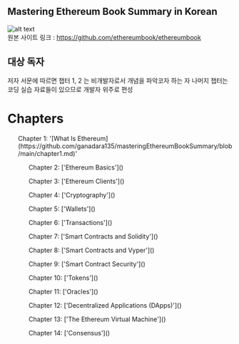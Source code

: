 ## Mastering Ethereum Book Summary in Korean <br>
![alt text](https://github.com/ethereumbook/ethereumbook/blob/develop/images/cover_thumb.png "책 표지")  <br>
원본 사이트 링크 : https://github.com/ethereumbook/ethereumbook

## 대상 독자
저자 서문에 따르면 챕터 1, 2 는 비개발자로서 개념을 파악코자 하는 자
나머지 챕터는 코딩 실습 자료들이 있으므로 개발자 위주로 편성

# Chapters
<ul> Chapter 1: '[What Is Ethereum](https://github.com/ganadara135/masteringEthereumBookSummary/blob/main/chapter1.md)'
<ul> Chapter 2: ['Ethereum Basics']() </ul>
<ul> Chapter 3: ['Ethereum Clients']() </ul>
<ul> Chapter 4: ['Cryptography']() </ul>
<ul> Chapter 5: ['Wallets']() </ul>
<ul> Chapter 6: ['Transactions']() </ul>
<ul> Chapter 7: ['Smart Contracts and Solidity']() </ul>
<ul> Chapter 8: ['Smart Contracts and Vyper']() </ul>
<ul> Chapter 9: ['Smart Contract Security']() </ul>
<ul> Chapter 10: ['Tokens']() </ul>
<ul> Chapter 11: ['Oracles']() </ul>
<ul> Chapter 12: ['Decentralized Applications (DApps)']() </ul>
<ul> Chapter 13: ['The Ethereum Virtual Machine']() </ul>
<ul> Chapter 14: ['Consensus']() </ul>
